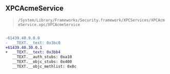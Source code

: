 ## XPCAcmeService

> `/System/Library/Frameworks/Security.framework/XPCServices/XPCAcmeService.xpc/XPCAcmeService`

```diff

-61439.40.9.0.0
-  __TEXT.__text: 0x3bc0
+61439.40.30.0.1
+  __TEXT.__text: 0x3bb4
   __TEXT.__auth_stubs: 0xa10
   __TEXT.__objc_stubs: 0x400
   __TEXT.__objc_methlist: 0x8c

```
